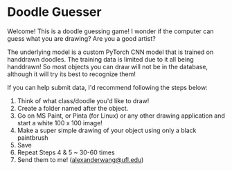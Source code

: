 # Doodle Guesser
Welcome! This is a doodle guessing game! I wonder if the computer can guess what you are drawing? Are you a good artist?

The underlying model is a custom PyTorch CNN model that is trained on handdrawn doodles. The training data is limited due to it all being handdrawn! So most objects you can draw will not be in the database, although it will try its best to recognize them!

If you can help submit data, I'd recommend following the steps below:

1. Think of what class/doodle you'd like to draw!
2. Create a folder named after the object.
3. Go on MS Paint, or Pinta (for Linux) or any other drawing application and start a white 100 x 100 image!
4. Make a super simple drawing of your object using only a black paintbrush
5. Save
6. Repeat Steps 4 & 5 ~ 30-60 times
7. Send them to me! (alexanderwang@ufl.edu)
